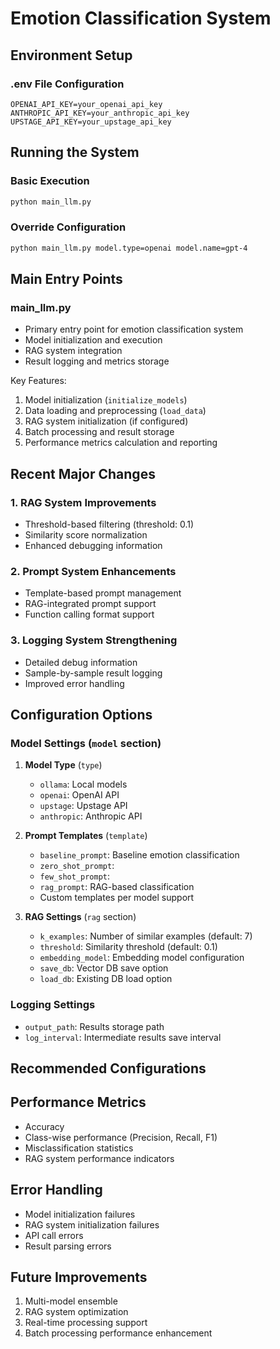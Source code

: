 # Emotion Classification System

## Environment Setup

### .env File Configuration
```
OPENAI_API_KEY=your_openai_api_key
ANTHROPIC_API_KEY=your_anthropic_api_key
UPSTAGE_API_KEY=your_upstage_api_key
```

## Running the System

### Basic Execution
```bash
python main_llm.py
```

### Override Configuration
```bash
python main_llm.py model.type=openai model.name=gpt-4
```

## Main Entry Points

### main_llm.py
- Primary entry point for emotion classification system
- Model initialization and execution
- RAG system integration
- Result logging and metrics storage

Key Features:
1. Model initialization (`initialize_models`)
2. Data loading and preprocessing (`load_data`)
3. RAG system initialization (if configured)
4. Batch processing and result storage
5. Performance metrics calculation and reporting

## Recent Major Changes

### 1. RAG System Improvements
- Threshold-based filtering (threshold: 0.1)
- Similarity score normalization
- Enhanced debugging information

### 2. Prompt System Enhancements
- Template-based prompt management
- RAG-integrated prompt support
- Function calling format support

### 3. Logging System Strengthening
- Detailed debug information
- Sample-by-sample result logging
- Improved error handling

## Configuration Options

### Model Settings (`model` section)

1. **Model Type** (`type`)
   - `ollama`: Local models
   - `openai`: OpenAI API
   - `upstage`: Upstage API
   - `anthropic`: Anthropic API 

2. **Prompt Templates** (`template`)
   - `baseline_prompt`: Baseline emotion classification
   - `zero_shot_prompt`:
   - `few_shot_prompt`:
   - `rag_prompt`: RAG-based classification
   - Custom templates per model support

3. **RAG Settings** (`rag` section)
   - `k_examples`: Number of similar examples (default: 7)
   - `threshold`: Similarity threshold (default: 0.1)
   - `embedding_model`: Embedding model configuration
   - `save_db`: Vector DB save option
   - `load_db`: Existing DB load option

### Logging Settings
- `output_path`: Results storage path
- `log_interval`: Intermediate results save interval

## Recommended Configurations


## Performance Metrics
- Accuracy
- Class-wise performance (Precision, Recall, F1)
- Misclassification statistics
- RAG system performance indicators

## Error Handling
- Model initialization failures
- RAG system initialization failures
- API call errors
- Result parsing errors

## Future Improvements
1. Multi-model ensemble
2. RAG system optimization
3. Real-time processing support
4. Batch processing performance enhancement